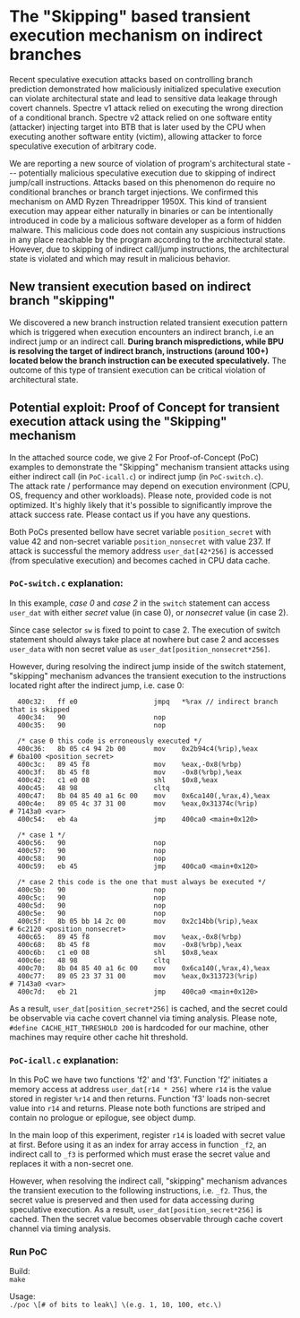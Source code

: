 # The "Skipping" based transient execution mechanism on indirect branches

Recent speculative execution attacks based on controlling branch prediction
demonstrated how maliciously initialized speculative execution can violate
architectural state and lead to sensitive data leakage through covert channels.
Spectre v1 attack relied on executing the wrong direction of a conditional branch.
Spectre v2 attack relied on one software entity (attacker) injecting target into BTB
that is later used by the CPU when executing another software entity (victim),
allowing attacker to force speculative execution of arbitrary code.

We are reporting a new source of violation of program's architectural state --- potentially malicious speculative execution due to skipping of indirect jump/call
instructions. Attacks based on this phenomenon do 
require no conditional branches or branch target injections. 
We confirmed this mechanism on AMD Ryzen Threadripper 1950X. 
This kind of transient execution may appear either naturally in binaries
or can be intentionally introduced in code by a malicious 
software developer as a form of hidden malware. This malicious code 
does not contain any suspicious instructions in any place reachable
by the program according to the architectural state. However,
due to skipping of indirect call/jump instructions, the
architectural state is violated and which may result in malicious behavior.


## New transient execution based on indirect branch "skipping"

We discovered a new branch instruction related transient execution pattern which is triggered
when execution encounters an indirect branch, i.e an indirect jump or an indirect call.  **During branch mispredictions, while 
BPU is resolving the target of indirect branch, instructions (around 100+) located below the branch instruction 
can be executed speculatively.**  The outcome of this type of transient execution can 
be critical violation of architectural state.


## Potential exploit: Proof of Concept for transient execution attack using the "Skipping" mechanism

In the attached source code, we give 2 For Proof-of-Concept (PoC) examples to demonstrate the "Skipping" mechanism transient attacks using either indirect call (in `PoC-icall.c`) or indirect jump (in `PoC-switch.c`).  
The attack rate / performance may depend on execution environment (CPU, OS, frequency and other workloads). Please note, provided code is not optimized. It's highly likely that it's possible to significantly improve the attack success rate.
Please contact us if you have any questions. 

Both PoCs presented bellow have secret variable `position_secret` 
with value 42 and non-secret variable `position_nonsecret` with value 237.
If attack is successful the memory address `user_dat[42*256]` is accessed (from speculative execution) and becomes cached in CPU data cache.

### `PoC-switch.c` explanation:
In this example, *case 0* and *case 2* in the `switch` statement can access `user_dat` with either *secret* value (in case 0), or *nonsecret* value (in case 2). 

Since case selector `sw` is fixed to point to case 2.  The execution of switch statement should always take place at nowhere but case 2 and accesses `user_data` with non secret value as `user_dat[position_nonsecret*256]`.

However, during resolving the indirect jump inside of the switch statement, "skipping" mechanism advances the transient execution to the instructions located right after the indirect jump, i.e. case 0:

```
  400c32:	ff e0                	jmpq   *%rax // indirect branch that is skipped
  400c34:	90                   	nop
  400c35:	90                   	nop

  /* case 0 this code is erroneously executed */
  400c36:	8b 05 c4 94 2b 00    	mov    0x2b94c4(%rip),%eax        # 6ba100 <position_secret>
  400c3c:	89 45 f8             	mov    %eax,-0x8(%rbp)
  400c3f:	8b 45 f8             	mov    -0x8(%rbp),%eax
  400c42:	c1 e0 08             	shl    $0x8,%eax
  400c45:	48 98                	cltq   
  400c47:	8b 04 85 40 a1 6c 00 	mov    0x6ca140(,%rax,4),%eax
  400c4e:	89 05 4c 37 31 00    	mov    %eax,0x31374c(%rip)        # 7143a0 <var>
  400c54:	eb 4a                	jmp    400ca0 <main+0x120>

  /* case 1 */
  400c56:	90                   	nop
  400c57:	90                   	nop
  400c58:	90                   	nop
  400c59:	eb 45                	jmp    400ca0 <main+0x120>
  
  /* case 2 this code is the one that must always be executed */
  400c5b:	90                   	nop
  400c5c:	90                   	nop
  400c5d:	90                   	nop
  400c5e:	90                   	nop
  400c5f:	8b 05 bb 14 2c 00    	mov    0x2c14bb(%rip),%eax        # 6c2120 <position_nonsecret>
  400c65:	89 45 f8             	mov    %eax,-0x8(%rbp)
  400c68:	8b 45 f8             	mov    -0x8(%rbp),%eax
  400c6b:	c1 e0 08             	shl    $0x8,%eax
  400c6e:	48 98                	cltq
  400c70:	8b 04 85 40 a1 6c 00 	mov    0x6ca140(,%rax,4),%eax
  400c77:	89 05 23 37 31 00    	mov    %eax,0x313723(%rip)        # 7143a0 <var>
  400c7d:	eb 21                	jmp    400ca0 <main+0x120>   
```

As a result, `user_dat[position_secret*256]` is cached, and the secret could be observable via cache covert channel via timing analysis. Please note, `#define CACHE_HIT_THRESHOLD 200` is hardcoded for our machine, other machines may require other cache hit threshold.

### `PoC-icall.c` explanation:
In this PoC we have two functions 'f2' and 'f3'. Function 'f2' initiates a memory access at address `user_dat[r14 * 256]` where `r14` is the value stored in register `%r14` and then returns.
Function 'f3' loads non-secret value into `r14` and returns. Please note both functions are
striped and contain no prologue or epilogue, see object dump.

In the main loop of this experiment, register `r14` is loaded with secret value at first.  Before using it as an index for array access in function `_f2`, an indirect call to `_f3` is performed which must erase the secret value and replaces it with a non-secret one.  

However, when resolving the indirect call, "skipping" mechanism advances the transient execution to the
following instructions, i.e. `_f2`.  Thus, the secret value is preserved and then used for data accessing during speculative execution. As a result, `user_dat[position_secret*256]` is cached. Then the secret value becomes observable through cache covert channel via timing analysis.


### Run PoC 
Build:  
    `make`

Usage:  
    `./poc \[# of bits to leak\] \(e.g. 1, 10, 100, etc.\)`

